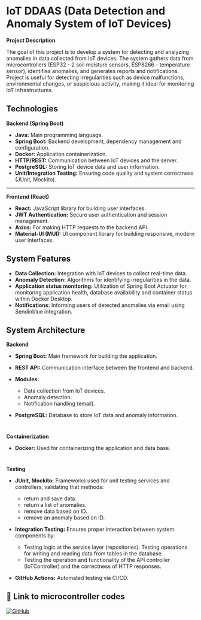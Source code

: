 # IoT DDAAS (Data Detection and Anomaly System of IoT Devices)

**Project Description**

The goal of this project is to develop a system for detecting and analyzing anomalies in data collected from IoT devices. The system gathers data from microcontrollers (ESP32 - 2 soil moisture sensors, ESP8266 - temperature sensor),  identifies anomalies, and generates reports and notifications. Project is useful for detecting irregularities such as device malfunctions, environmental changes, or suspicious activity, making it ideal for monitoring IoT infrastructures.


## Technologies

**Backend (Spring Boot)**

- **Java:** Main programming language.
- **Spring Boot:** Backend development, dependency management and configuration.
- **Docker:** Application containerization.
- **HTTP/REST:** Communication between IoT devices and the server.
- **PostgreSQL:** Storing IoT device data and user information.
- **Unit/Integration Testing:** Ensuring code quality and system correctness (JUnit, Mockito).
---------
**Frontend (React)**

- **React:** JavaScript library for building user interfaces.
- **JWT Authentication:** Secure user authentication and session management.
- **Axios:** For making HTTP requests to the backend API.
- **Material-UI (MUI):** UI component library for building responsive, modern user interfaces.


## System Features

- **Data Collection:** Integration with IoT devices to collect real-time data.
- **Anomaly Detection:** Algorithms for identifying irregularities in the data.
- **Application status monitoring:** Utilization of Spring Boot Actuator for monitoring application health, database availability and container status within Docker Desktop.
- **Notifications:** Informing users of detected anomalies via email using Sendinblue integration.

## System Architecture

**Backend**

- **Spring Boot:** Main framework for building the application.
- **REST API:** Communication interface between the frontend and backend.
- **Modules:**

    - Data collection from IoT devices.
    - Anomaly detection.
    - Notification handling (email).

- **PostgreSQL:** Database to store IoT data and anomaly information.
#

**Containerization**

- **Docker:** Used for containerizing the application and data base.
#
**Testing**

- **JUnit, Mockito:** Frameworks used for unit testing services and controllers, validating that methods: 

    - return and save data.
    - return a list of anomalies.
    - remove data based on ID.
    - remove an anomaly based on ID.
- **Integration Testing:** Ensures proper interaction between system components by:

    - Testing logic at the service layer (repositories). Testing operations for writing and reading data from tables in the database.
    - Testing the operation and functionality of the API controller (IoTController) and the correctness of HTTP responses.
- **GitHub Actions:** Automated testing via CI/CD.

## 🔗 Link to microcontroller codes
[![GitHub](https://img.shields.io/badge/github-%23121011.svg?style=for-the-badge&logo=github&logoColor=white)](https://github.com/Lashchuck/iot_ddaas_iot_devices)
